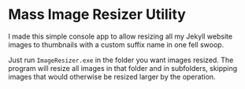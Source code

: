 # Mass Image Resizer Utility
I made this simple console app to allow resizing all my Jekyll website images to thumbnails with a custom suffix name in one fell swoop.

Just run `ImageResizer.exe` in the folder you want images resized. The program will resize all images in that folder and in subfolders, skipping images that would otherwise be resized larger by the operation.